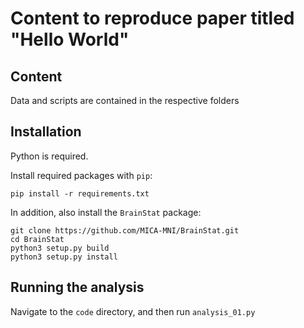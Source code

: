 # Content to reproduce paper titled "Hello World"

## Content

Data and scripts are contained in the respective folders

## Installation

Python is required.

Install required packages with `pip`:

```
pip install -r requirements.txt
```

In addition, also install the `BrainStat` package:

```
git clone https://github.com/MICA-MNI/BrainStat.git
cd BrainStat
python3 setup.py build
python3 setup.py install
```


## Running the analysis

Navigate to the `code` directory, and then run `analysis_01.py`
